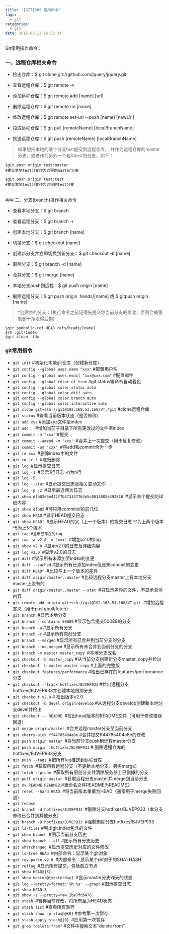 ```yaml
---
title: '[GIT]002_常用命令'
tags:
  - git
categories:
  - git
date: 2016-03-11 16:56:34
---
```

Git常用操作命令：

### 一、远程仓库相关命令

- 检出仓库：$ git clone git://github.com/jquery/jquery.git

- 查看远程仓库：$ git remote -v

- 添加远程仓库：$ git remote add [name] [url]

- 删除远程仓库：$ git remote rm [name]

- 修改远程仓库：$ git remote set-url --push [name] [newUrl]

- 拉取远程仓库：$ git pull [remoteName] [localBranchName]

- 推送远程仓库：$ git push [remoteName] [localBranchName]
 
> 如果想把本地的某个分支test提交到远程仓库，
> 并作为远程仓库的master分支，或者作为另外一个名叫test的分支，如下：


	$git push origin test:master         
	#提交本地test分支作为远程的master分支

	$git push origin test:test              
	#提交本地test分支作为远程的test分支



<BR>
### 二、分支(branch)操作相关命令


- 查看本地分支：$ git branch

- 查看远程分支：$ git branch -r

- 创建本地分支：$ git branch [name]

- 切换分支：$ git checkout [name]

- 创建新分支并立即切换到新分支：$ git checkout -b [name]

- 删除分支：$ git branch -d [name]

- 合并分支：$ git merge [name] 

- 本地分支push到远程：$ git push origin [name]

- 删除远程分支：$ git push origin :heads/[name] 或 $ gitpush origin :[name] 


 
> *创建空的分支：(执行命令之前记得先提交你当前分支的修改，否则会被强制删干净没得后悔)


	$git symbolic-ref HEAD refs/heads/[name]
	$rm .git/index
	$git clean -fdx
 


### git常用指令
- `git init` #初始化本地git仓库（创建新仓库）
- `git config --global user.name "xxx"` #配置用户名
- `git config --global user.email "xxx@xxx.com"` #配置邮件
- `git config --global color.ui true` #git status等命令自动着色
- `git config --global color.status auto`
- `git config --global color.diff auto`
- `git config --global color.branch auto`
- `git config --global color.interactive auto`
- `git clone git+ssh://git@192.168.53.168/VT.*git`  #clone远程仓库
- `git status` #查看当前版本状态（是否修改）
- `git add xyz` #添加xyz文件至index
- `git add . `#增加当前子目录下所有更改过的文件至index
- `git commit -m 'xxx'` #提交
- `git commit --amend -m 'xxx' `#合并上一次提交（用于反复修改）
- `git commit -am 'xxx' `#将add和commit合为一步
- `git rm xxx `#删除index中的文件
- `git rm -r * `#递归删除
- `git log `#显示提交日志
- `git log -1 `#显示1行日志 -n为n行
- `git log -5`
- `git log --stat` #显示提交日志及相关变动文件
- `git log -p -2 `#显示最近两次日志
- `git show dfb02e6e4f2f7b573337763e5c0013802e392818 `#显示某个提交的详细内容
- `git show dfb02` #可只用commitid的前几位
- `git show HEAD` #显示HEAD提交日志
- `git show HEAD^ `#显示HEAD的父（上一个版本）的提交日志 ^^为上两个版本 ^5为上5个版本
- `git tag #显示已存在的tag`
- `git tag -a v2.0 -m 'xxx' `#增加v2.0的tag
- `git show v2.0 `#显示v2.0的日志及详细内容
- `git log v2.0 `#显示v2.0的日志
- `git diff` #显示所有未添加至index的变更
- `git diff --cached` #显示所有已添加index但还未commit的变更
- `git diff HEAD^ `#比较与上一个版本的差异
- `git diff origin/master..master` #比较远程分支master上有本地分支master上没有的
- `git diff origin/master..master --stat `#只显示差异的文件，不显示具体内容
- `git remote add origin git+ssh://git@192.168.53.168/VT.git `#增加远程定义（用于push/pull/fetch）
- `git branch `#显示本地分支
- `git branch --contains 50089` #显示包含提交50089的分支
- `git branch -a` #显示所有分支
- `git branch -r` #显示所有原创分支
- `git branch --merged` #显示所有已合并到当前分支的分支
- `git branch --no-merged` #显示所有未合并到当前分支的分支
- `git branch -m master master_copy `#本地分支改名
- `git checkout -b master_copy` #从当前分支创建新分支master_copy并检出
- `git checkout -b master master_copy` #上面的完整版
- `git checkout features/performance` #检出已存在的features/performance分支
- `git checkout --track hotfixes/BJVEP933` #检出远程分支hotfixes/BJVEP933并创建本地跟踪分支
- `git checkout v2.0` # 检出版本v2.0
- `git checkout -b devel origin/develop` #从远程分支develop创建新本地分支devel并检出
- `git checkout -- README `#检出head版本的README文件（可用于修改错误回退）
- `git merge origin/master `#合并远程master分支至当前分支
- `git cherry-pick ff44785404a8e` #合并提交ff44785404a8e的修改
- `git push origin master `#将当前分支push到远程master分支
- `git push origin :hotfixes/BJVEP933` # 删除远程仓库的hotfixes/BJVEP933分支
- `git push --tags `#把所有tag推送到远程仓库
- `git fetch `#获取所有远程分支（不更新本地分支，另需merge）
- `git fetch --prune `#获取所有原创分支并清除服务器上已删掉的分支
- `git pull origin master `#获取远程分支master并merge到当前分支
- `git mv README README2` #重命名文件README为README2
- `git reset --hard HEAD `#将当前版本重置为HEAD（通常用于merge失败回退）
- `git rebase`
- `git branch -d hotfixes/BJVEP933 `#删除分支hotfixes/BJVEP933（本分支修改已合并到其他分支）
- `git branch -D hotfixes/BJVEP933 `#强制删除分支hotfixes/BJVEP933
- `git ls-files` #列出git index包含的文件
- `git show-branch `#图示当前分支历史
- `git show-branch --all` #图示所有分支历史
- `git whatchanged `#显示提交历史对应的文件修改
- `git ls-tree HEAD `#内部命令：显示某个git对象
- `git rev-parse v2.0 `#内部命令：显示某个ref对于的SHA1 HASH
- `git reflog `#显示所有提交，包括孤立节点
- `git show HEAD@{5}`
- `git show master@{yesterday} `#显示master分支昨天的状态
- `git log --pretty=format:'%h %s' --graph` #图示提交日志
- `git show HEAD~3`
- `git show -s --pretty=raw 2be7fcb476`
- `git stash `#暂存当前修改，将所有至为HEAD状态
- `git stash list` #查看所有暂存
- `git stash show -p stash@{0}` #参考第一次暂存
- `git stash apply stash@{0} `#应用第一次暂存
- `git grep "delete from"` #文件中搜索文本“delete from”
